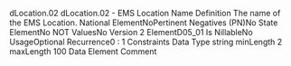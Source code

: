 

dLocation.02
dLocation.02 - EMS Location Name
Definition
The name of the EMS Location.
National ElementNoPertinent Negatives (PN)No
State ElementNo
NOT ValuesNo
Version 2 ElementD05_01
Is NillableNo
UsageOptional
Recurrence0 : 1
Constraints
Data Type
string
minLength
2
maxLength
100
Data Element Comment